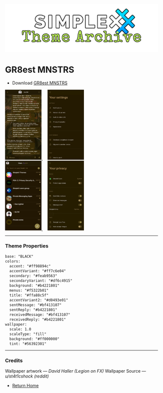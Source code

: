 ![SxC Theme Archive Banner](../resources/SxC_themeBanner.png)

# GR8est MNSTRS 

* Download [GR8est MNSTRS](../themes/SxC_GR8estMNSTRS.theme)

<a href="../screenshots/SxC_GR8estMNSTRS01.jpg" target="_blank">
		<img src="../screenshots/SxC_GR8estMNSTRS01.jpg" width="120">
</a>&nbsp;&nbsp;&nbsp;
<a href="../screenshots/SxC_GR8estMNSTRS02.jpg" target="_blank">
		<img src="../screenshots/SxC_GR8estMNSTRS02.jpg" width="120">
</a>
<br>
<a href="../screenshots/SxC_GR8estMNSTRS03.jpg" target="_blank">
		<img src="../screenshots/SxC_GR8estMNSTRS03.jpg" width="120">
</a>&nbsp;&nbsp;&nbsp;
<a href="../screenshots/SxC_GR8estMNSTRS04.jpg" target="_blank">
		<img src="../screenshots/SxC_GR8estMNSTRS04.jpg" width="120">
</a>

----
### Theme Properties
```
base: "BLACK"
colors:
  accent: "#ff98894c"
  accentVariant: "#ff7c6e04"
  secondary: "#feab9563"
  secondaryVariant: "#df6c4915"
  background: "#b4221801"
  menus: "#f5322b01"
  title: "#ffa88c5f"
  accentVariant2: "#d0493e01"
  sentMessage: "#bf413107"
  sentReply: "#b4221801"
  receivedMessage: "#bf413107"
  receivedReply: "#b4221801"
wallpaper:
  scale: 1.0
  scaleType: "fill"
  background: "#ff000000"
  tint: "#56392301"
```
----
### Credits
Wallpaper artwork — _David Haller (Legion on FX)_
Wallpaper Source — _u/st4t1cshock (reddit)_


* [Return Home](../)